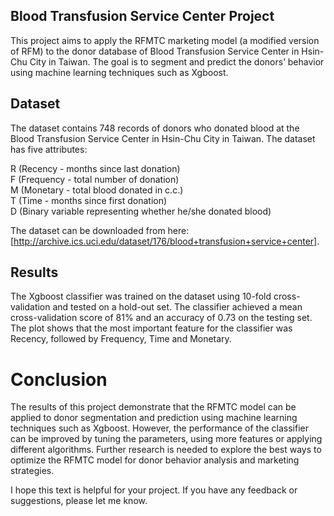 ## Blood Transfusion Service Center Project
This project aims to apply the RFMTC marketing model (a modified version of RFM) to the donor database of Blood Transfusion Service Center in Hsin-Chu City in Taiwan. The goal is to segment and predict the donors’ behavior using machine learning techniques such as Xgboost.

## Dataset
The dataset contains 748 records of donors who donated blood at the Blood Transfusion Service Center in Hsin-Chu City in Taiwan. The dataset has five attributes:

R (Recency - months since last donation)  
F (Frequency - total number of donation)  
M (Monetary - total blood donated in c.c.)  
T (Time - months since first donation)  
D (Binary variable representing whether he/she donated blood)  

The dataset can be downloaded from here: [http://archive.ics.uci.edu/dataset/176/blood+transfusion+service+center].

## Results
The Xgboost classifier was trained on the dataset using 10-fold cross-validation and tested on a hold-out set. The classifier achieved a mean cross-validation score of 81% and an accuracy of 0.73 on the testing set. 
The plot shows that the most important feature for the classifier was Recency, followed by Frequency, Time and Monetary.

# Conclusion
The results of this project demonstrate that the RFMTC model can be applied to donor segmentation and prediction using machine learning techniques such as Xgboost. However, the performance of the classifier can be improved by tuning the parameters, using more features or applying different algorithms. Further research is needed to explore the best ways to optimize the RFMTC model for donor behavior analysis and marketing strategies.

I hope this text is helpful for your project. If you have any feedback or suggestions, please let me know.
